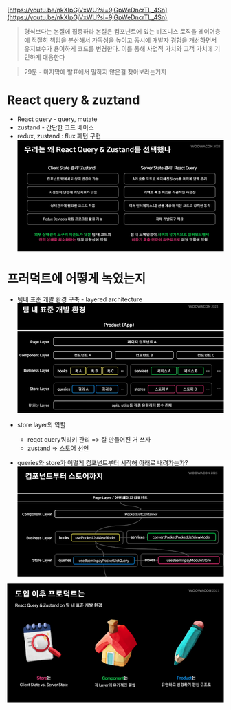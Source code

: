 [https://youtu.be/nkXIpGjVxWU?si=9jGpWeDncrTL_4Sn](https://youtu.be/nkXIpGjVxWU?si=9jGpWeDncrTL_4Sn)

> 형식보다는 본질에 집중하라
> 본질은 컴포넌트에 있는 비즈니스 로직을 레이어층에 적절히 책임을 분산해서 가독성을 높이고 동시에 개발자 경험을 개선하면서 유지보수가 용이하게 코드를 변경한다. 이를 통해 사업적 가치와 고객 가치에 기민하게 대응한다

> 29분 - 마지막에 발표에서 말하지 않은걸 찾아보라는거지

# React query & zuztand

- React query - query, mutate
- zustand - 간단한 코드 베이스
- redux, zustand : flux 패턴 구현
![스크린샷 2023-12-28 22.11.22](스크린샷%202023-12-28%2022.11.22.png)

# 프러덕트에 어떻게 녹였는지

- 팀내 표준 개발 환경 구축 - layered architecture
![스크린샷 2023-12-28 22.13.38](스크린샷%202023-12-28%2022.13.38.png)

- store layer의 역할
	- reqct query쿼리키 관리 => 잘 만들어진 거 쓰자
	- zustand => 스토어 선언
- queries와 store가 어떻게 컴포넌트부터 시작해 아래로 내려가는가?
![스크린샷 2023-12-28 22.17.18](스크린샷%202023-12-28%2022.17.18.png)


![스크린샷 2023-12-28 22.22.43](스크린샷%202023-12-28%2022.22.43.png)